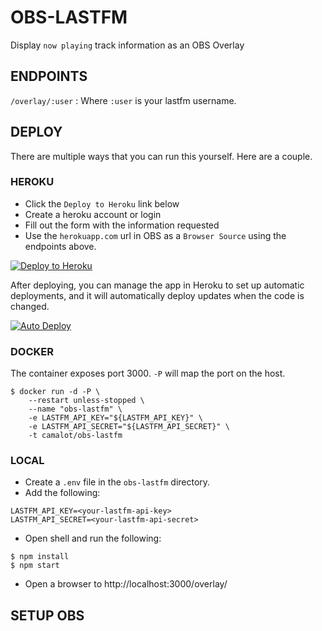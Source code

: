 # OBS-LASTFM

Display `now playing` track information as an OBS Overlay

## ENDPOINTS

`/overlay/:user` : Where `:user` is your lastfm username.

## DEPLOY

There are multiple ways that you can run this yourself. Here are a couple.

### HEROKU

- Click the `Deploy to Heroku` link below
- Create a heroku account or login
- Fill out the form with the information requested
- Use the `herokuapp.com` url in OBS as a `Browser Source` using the endpoints above.

[![Deploy to Heroku](https://www.herokucdn.com/deploy/button.png)](https://heroku.com/deploy)

After deploying, you can manage the app in Heroku to set up automatic deployments, and it will automatically deploy updates when the code is changed. 

[![Auto Deploy](https://i.imgur.com/nNb6oBOl.png)](https://i.imgur.com/nNb6oBO.png)

### DOCKER

The container exposes port 3000. `-P` will map the port on the host.

```shell
$ docker run -d -P \
	--restart unless-stopped \
	--name "obs-lastfm" \
	-e LASTFM_API_KEY="${LASTFM_API_KEY}" \
	-e LASTFM_API_SECRET="${LASTFM_API_SECRET}" \
	-t camalot/obs-lastfm
```

### LOCAL

- Create a `.env` file in the `obs-lastfm` directory. 
- Add the following:
```
LASTFM_API_KEY=<your-lastfm-api-key>
LASTFM_API_SECRET=<your-lastfm-api-secret>
```
- Open shell and run the following:
```shell
$ npm install
$ npm start
```
- Open a browser to http://localhost:3000/overlay/


## SETUP OBS
